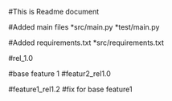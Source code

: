 #This is Readme document

#Added main files
*src/main.py
*test/main.py

#Added requirements.txt
*src/requirements.txt

#rel_1.0

#base feature 1
#featur2_rel1.0

#feature1_rel1.2
#fix for base feature1
